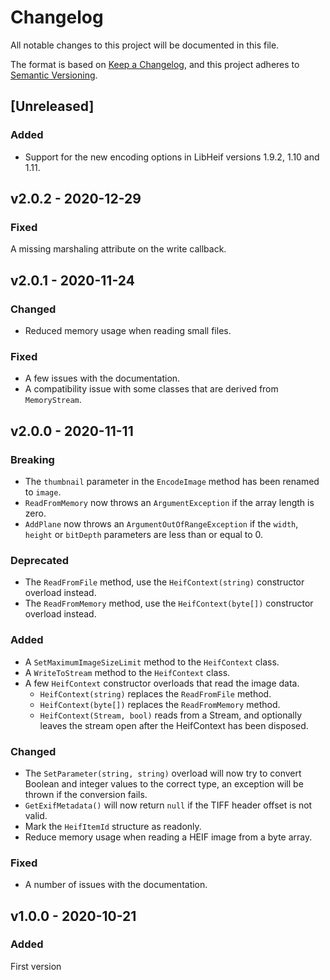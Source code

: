 # Changelog

All notable changes to this project will be documented in this file.

The format is based on [Keep a Changelog](https://keepachangelog.com/en/1.0.0/),
and this project adheres to [Semantic Versioning](https://semver.org/spec/v2.0.0.html).

## [Unreleased]

### Added

* Support for the new encoding options in LibHeif versions 1.9.2, 1.10 and 1.11.

## v2.0.2 - 2020-12-29

### Fixed

A missing marshaling attribute on the write callback.

## v2.0.1 - 2020-11-24

### Changed

* Reduced memory usage when reading small files.

### Fixed

* A few issues with the documentation.
* A compatibility issue with some classes that are derived from `MemoryStream`.

## v2.0.0 - 2020-11-11

### Breaking

* The `thumbnail` parameter in the `EncodeImage` method has been renamed to `image`.
* `ReadFromMemory` now throws an `ArgumentException` if the array length is zero.
* `AddPlane` now throws an `ArgumentOutOfRangeException` if the `width`, `height` or `bitDepth` parameters are less than or equal to 0.

### Deprecated

* The `ReadFromFile` method, use the `HeifContext(string)` constructor overload instead.
* The `ReadFromMemory` method, use the `HeifContext(byte[])` constructor overload instead.

### Added

* A `SetMaximumImageSizeLimit` method to the `HeifContext` class.
* A `WriteToStream` method to the `HeifContext` class.
* A few `HeifContext` constructor overloads that read the image data.
  * `HeifContext(string)` replaces the `ReadFromFile` method.
  * `HeifContext(byte[])` replaces the `ReadFromMemory` method.
  * `HeifContext(Stream, bool)` reads from a Stream, and optionally leaves the stream open after the HeifContext has been disposed.

### Changed

* The `SetParameter(string, string)` overload will now try to convert Boolean and integer values to the correct type, an exception will be thrown if the conversion fails.
* `GetExifMetadata()` will now return `null` if the TIFF header offset is not valid.
* Mark the `HeifItemId` structure as readonly.
* Reduce memory usage when reading a HEIF image from a byte array.

### Fixed

* A number of issues with the documentation. 

## v1.0.0 - 2020-10-21

### Added

First version

